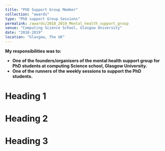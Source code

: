 ```yaml
---
title: "PhD Support Group Member"
collection: "awards"
type: "PhD support Group Sessions"
permalink: /awards/2018_2019_Mental_health_support_group
venue: "Computing Science School, Glasgow University"
date: "2018-2019"
location: "Glasgow, The UK"
---
```


<b>My responsibilities was to:<b> <br />
* One of the founders/organisers of the mental health support group for PhD students
at computing Science school, Glasgow University.
* One of the runners of the weekly sessions to support the PhD students.


Heading 1
======

Heading 2
======

Heading 3
======
